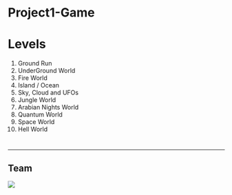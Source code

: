 # Project1-Game

# Levels

1) Ground Run
2) UnderGround World
3) Fire World
4) Island / Ocean
5) Sky, Cloud and UFOs
6) Jungle World
7) Arabian Nights World
8) Quantum World
9) Space World
10) Hell World

# 

---
## Team
<a href="https://github.com/angular/angular-ja/graphs/contributors">
  <img src="https://contrib.rocks/image?repo=angular/angular-ja" />
</a>
